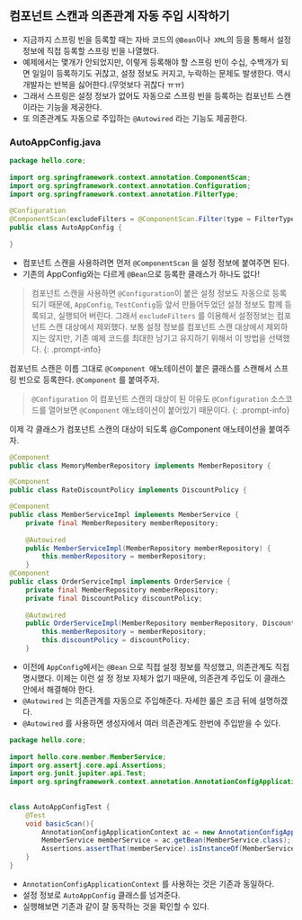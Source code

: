 ---
---

## 컴포넌트 스캔과 의존관계 자동 주입 시작하기
- 지금까지 스프링 빈을 등록할 때는 자바 코드의 `@Bean`이나` XML`의 등을 통해서 설정 정보에 직접 등록할 스프링 빈을 나열했다. 
- 예제에서는 몇개가 안되었지만, 이렇게 등록해야 할 스프링 빈이 수십, 수백개가 되면 일일이 등록하기도 귀찮고, 설정 정보도 커지고, 누락하는 문제도 발생한다. 역시 개발자는 반복을 싫어한다.(무엇보다 귀찮다 ㅠㅠ) 
- 그래서 스프링은 설정 정보가 없어도 자동으로 스프링 빈을 등록하는 컴포넌트 스캔이라는 기능을 제공한다. 
- 또 의존관계도 자동으로 주입하는 `@Autowired` 라는 기능도 제공한다.

### AutoAppConfig.java
```java
package hello.core;  
  
import org.springframework.context.annotation.ComponentScan;  
import org.springframework.context.annotation.Configuration;  
import org.springframework.context.annotation.FilterType;  
  
@Configuration  
@ComponentScan(excludeFilters = @ComponentScan.Filter(type = FilterType.ANNOTATION, classes = Configuration.class))  
public class AutoAppConfig {  
  
}
```

- 컴포넌트 스캔을 사용하려면 먼저 `@ComponentScan` 을 설정 정보에 붙여주면 된다. 
- 기존의 AppConfig와는 다르게 `@Bean`으로 등록한 클래스가 하나도 없다!

> 컴포넌트 스캔을 사용하면 `@Configuration`이 붙은 설정 정보도 자동으로 등록되기 때문에, `AppConfig`, `TestConfig`등 앞서 만들어두었던 설정 정보도 함께 등록되고, 실행되어 버린다. 그래서 `excludeFilters` 를 이용해서 설정정보는 컴포넌트 스캔 대상에서 제외했다. 보통 설정 정보를 컴포넌트 스캔 대상에서 제외하지는 않지만, 기존 예제 코드를 최대한 남기고 유지하기 위해서 이 방법을 선택했다.
{: .prompt-info}

컴포넌트 스캔은 이름 그대로 `@Component `애노테이션이 붙은 클래스를 스캔해서 스프링 빈으로 등록한다. `@Component` 를 붙여주자.

> `@Configuration` 이 컴포넌트 스캔의 대상이 된 이유도 `@Configuration` 소스코드를 열어보면 `@Component` 애노테이션이 붙어있기 때문이다.
{: .prompt-info}

이제 각 클래스가 컴포넌트 스캔의 대상이 되도록 @Component 애노테이션을 붙여주자.

```java
@Component  
public class MemoryMemberRepository implements MemberRepository {

@Component  
public class RateDiscountPolicy implements DiscountPolicy {

@Component  
public class MemberServiceImpl implements MemberService {
	private final MemberRepository memberRepository;
	
	@Autowired  
	public MemberServiceImpl(MemberRepository memberRepository) {  
	    this.memberRepository = memberRepository;  
	}
@Component  
public class OrderServiceImpl implements OrderService {
	private final MemberRepository memberRepository;  
	private final DiscountPolicy discountPolicy;  
  
	@Autowired  
	public OrderServiceImpl(MemberRepository memberRepository, DiscountPolicy discountPolicy) {  
	    this.memberRepository = memberRepository;  
	    this.discountPolicy = discountPolicy;  
	}
```

- 이전에 `AppConfig`에서는 `@Bean` 으로 직접 설정 정보를 작성했고, 의존관계도 직접 명시했다. 이제는 이런 설 정 정보 자체가 없기 때문에, 의존관계 주입도 이 클래스 안에서 해결해야 한다. 
- `@Autowired` 는 의존관계를 자동으로 주입해준다. 자세한 룰은 조금 뒤에 설명하겠다.
- `@Autowired` 를 사용하면 생성자에서 여러 의존관계도 한번에 주입받을 수 있다.

```java
package hello.core;  
  
import hello.core.member.MemberService;  
import org.assertj.core.api.Assertions;  
import org.junit.jupiter.api.Test;  
import org.springframework.context.annotation.AnnotationConfigApplicationContext;  
  
  
class AutoAppConfigTest {  
    @Test  
    void basicScan(){  
        AnnotationConfigApplicationContext ac = new AnnotationConfigApplicationContext(AutoAppConfig.class);  
        MemberService memberService = ac.getBean(MemberService.class);  
        Assertions.assertThat(memberService).isInstanceOf(MemberService.class);  
    }  
}
```
- `AnnotationConfigApplicationContext` 를 사용하는 것은 기존과 동일하다. 
- 설정 정보로 `AutoAppConfig` 클래스를 넘겨준다. 
- 실행해보면 기존과 같이 잘 동작하는 것을 확인할 수 있다.

